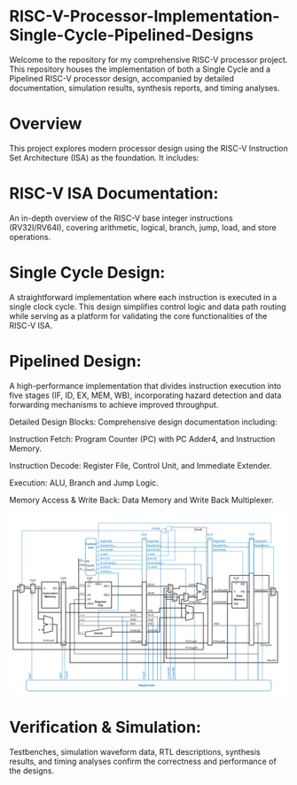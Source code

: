 # RISC-V-Processor-Implementation-Single-Cycle-Pipelined-Designs
Welcome to the repository for my comprehensive RISC-V processor project. This repository houses the implementation of both a Single Cycle and a Pipelined RISC-V processor design, accompanied by detailed documentation, simulation results, synthesis reports, and timing analyses.

# Overview
This project explores modern processor design using the RISC-V Instruction Set Architecture (ISA) as the foundation. It includes:

# RISC-V ISA Documentation:
An in-depth overview of the RISC-V base integer instructions (RV32I/RV64I), covering arithmetic, logical, branch, jump, load, and store operations.

# Single Cycle Design:
A straightforward implementation where each instruction is executed in a single clock cycle. This design simplifies control logic and data path routing while serving as a platform for validating the core functionalities of the RISC-V ISA.

# Pipelined Design:
A high-performance implementation that divides instruction execution into five stages (IF, ID, EX, MEM, WB), incorporating hazard detection and data forwarding mechanisms to achieve improved throughput.

Detailed Design Blocks:
Comprehensive design documentation including:

Instruction Fetch: Program Counter (PC) with PC Adder4, and Instruction Memory.

Instruction Decode: Register File, Control Unit, and Immediate Extender.

Execution: ALU, Branch and Jump Logic.

Memory Access & Write Back: Data Memory and Write Back Multiplexer.

![Risc V pipelined](./Riscv.png)

# Verification & Simulation:
Testbenches, simulation waveform data, RTL descriptions, synthesis results, and timing analyses confirm the correctness and performance of the designs.

